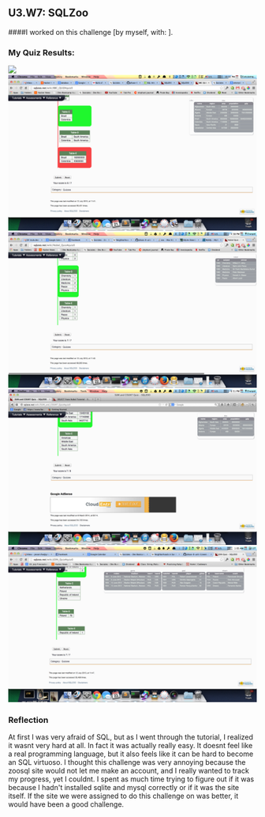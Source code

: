 ## U3.W7: SQLZoo

####I worked on this challenge [by myself, with: ].



### My Quiz Results:
<!-- Include the link to your image (saved in the imgs folder) to display it inline. -->
<img src="../imgs/Challenge_1_Quizzes/Select_Basics">
<img src="../imgs/Challenge_1_Quizzes/SELECT_FROM_world.png">
<img src="../imgs/Challenge_1_Quizzes/NOBEL_quiz.png">
<img src="../imgs/Challenge_1_Quizzes/Sum_and_Count_Quizz.png">
<img src="../imgs/Challenge_1_Quizzes/Join_quiz.png">





### Reflection

At first I was very afraid of SQL, but as I went through the tutorial, I realized it wasnt very hard at all. In fact it was actually really easy. It doesnt feel like a real programming language, but it also feels like it can be hard to become an SQL virtuoso. I thought this challenge was very annoying because the zoosql site would not let me make an account, and I really wanted to track my progress, yet I couldnt. I spent as much time trying to figure out if it was because I hadn't installed sqlite and mysql correctly or if it was the site itself. If the site we were assigned to do this challenge on was better, it would have been a good challenge.